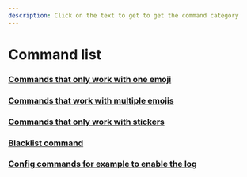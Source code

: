 ```yaml
---
description: Click on the text to get to get the command category
---
```


# Command list

### [Commands that only work with one emoji](single-emoji-commands.md)

### [Commands that work with multiple emojis](commands-that-work-with-multiple-emojis.md)

### [Commands that only work with stickers](sticker-commands.md)

### [Blacklist command](blacklist-commands.md)

### [Config commands for example to enable the log](config-commands.md)

